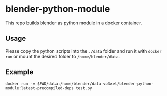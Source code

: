 # blender-python-module
This repo builds blender as python module in a docker container.

## Usage
Please copy the python scripts into the `./data` folder and run it with `docker run` or mount the desired folder to `/home/blender/data`.

## Example
```
docker run -v $PWD/data:/home/blender/data vo3xel/blender-python-module:latest-precompiled-deps test.py
```
